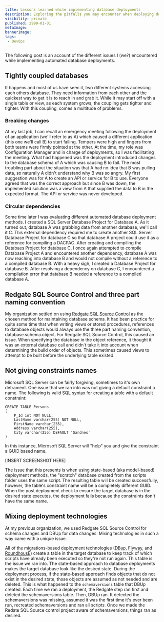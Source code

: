 ```yaml
---
title: Lessons learned while implementing database deployments
description: Exploring the pitfalls you may encounter when deploying database changes
visibility: private
published: 2999-01-01
metaImage:
bannerImage:
tags:
 - DevOps
---
```


The following post is an account of the different issues I (we?) encountered while implementing automated database deployments.

## Tightly coupled databases
It happens and most of us have seen it, two different systems accessing each others database.  They need information from each other and the quickest way to get it is to reach in and grab it.  While it may start off with a single table or view, as each system grows, the coupling gets tighter and tighter.  With this coupling, comes a multitude of problems.

### Breaking changes
At my last job, I can recall an emergency meeting following the deployment of an application (we'll refer to as A) which caused a different application (this one we'll call B) to start failing.  Tempers were high and fingers from both teams were firmly pointed at the other.  At the time, my role was Configuration Manager and in charge of deployments, so I was facilitating the meeting.  What had happened was the deployment introduced changes to the database schema of A which was causing B to fail.  The most troubling part about the situation was that A had no idea that B was pulling data, so naturally A didn't understand why B was so angry.  My first suggestion was for A to create an API or service for B to use.  Everyone agreed that was the correct approach but since B was down, the implemented solution was a view from A that supplied the data to B in the expected format.  The API or service was never developed.

### Circular dependencies
Some time later I was evaluating different automated database deployment methods.  I created a SQL Server Database Project for Database A.  As it turned out, database A was grabbing data from another database, we'll call it C.  This external dependency required me to create another SQL Server Database Project for database C so that database A project could use it as a reference for compiling a DACPAC.  After creating and compiling the Databaes Project for database C, I once again attempted to compile Database Project A and encountered another dependency, database A was now reaching into database B and would not compile without a reference to a compiled database B.  With a heavy sigh, I created a Database Project for database B.  After resolving a dependency on database C, I encountered a compilation error that database B needed a reference to a compiled database A.

## Redgate SQL Source Control and three part naming convention
My organization settled on using [Redgate SQL Source Control](https://www.red-gate.com/products/sql-development/sql-source-control/) as the chosen method for maintaining database schema.  It had been practice for quite some time that when writing views or stored procedures, references to database objects would always use the three part naming convention, database.schema.object.  For Redgate SQL Source Control, this caused an issue.  When specifying the database in the object reference, it thought it was an external database call and didn't take it into account when determining the build order of objects.  This sometimes caused views to attempt to be built before the underlying table existed.

## Not giving constraints names
Microsoft SQL Server can be fairly forgiving, sometimes to it's own detrament.  One issue that we ran into was not giving a default constraint a name.  The following is valid SQL syntax for creating a table with a default constraint:

```
CREATE TABLE Persons
(
    P_Id int NOT NULL,
    LastName varchar(255) NOT NULL,
    FirstName varchar(255),
    Address varchar(255),
    City varchar(255) DEFAULT 'Sandnes'
)
```

In this instance, Microsoft SQL Server will "help" you and give the constraint a GUID based name.

[INSERT SCREENSHOT HERE]

The issue that this presents is when using state-based (aka model-based) deployment methods, the "scratch" database created from the scripts folder uses the same script.  The resulting table will be created successfully, however, the table's constraint name will be a completely different GUID.  When the post deployment check to ensure the target database is in the desired state executes, the deployment fails because the constraints don't have the same name.

## Mixing deployment technologies
At my previous organization, we used Redgate SQL Source Control for schema changes and DBUp for data changes.  Mixing technologies in such a way came with a unique issue.

All of the migrations-based deployment technologies ([DBup](https://dbup.readthedocs.io/en/latest/), [Flyway](https://flywaydb.org), and [RoundhousE](https://github.com/chucknorris/roundhouse)) create a table in the target database to keep track of which scripts have already been executed so they're not run again.  This table is the issue we ran into.  The state-based approach to database deployments makes the target database look like the desired state.  During the deployment process, if the state-based approach finds objects that do not exist in the desired state, those objects are assumed as not needed and are deleted.  This is what happened to the `schemaversions` table that DBUp created.  Each time we ran a deployment, the Redgate step ran first and deleted the schemaversions table.  Then, DBUp ran. It detected the schemaversions was missing, assumed it was the first time it's ever been run, recreated schemaversions and ran all scripts.  Once we made the Redate SQL Source control project aware of schemaversions, things ran as desired.
